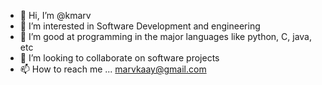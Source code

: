 - 👋 Hi, I’m @kmarv
- 👀 I’m interested in Software Development and engineering
- 🌱 I’m good at programming in the major languages like python, C, java, etc
- 💞️ I’m looking to collaborate on software projects
- 📫 How to reach me ... marvkaay@gmail.com

<!---
kmarv/kmarv is a ✨ special ✨ repository because its `README.md` (this file) appears on your GitHub profile.
You can click the Preview link to take a look at your changes.
--->
